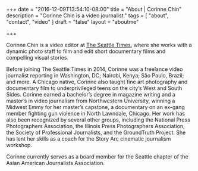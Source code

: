 +++
date = "2016-12-09T13:54:10-08:00"
title = "About | Corinne Chin"
description = "Corinne Chin is a video journalist."
tags = [ "about", "contact", "video" ]
draft = "false"
layout = "aboutme"

+++

Corinne Chin is a video editor at <a href="http://www.seattletimes.com/author/corinne-chin/" target="_blank">The Seattle Times</a>, where she works with a dynamic photo staff to film and edit short documentary films and compelling visual stories. 

Before joining The Seattle Times in 2014, Corinne was a freelance video journalist reporting in Washington, DC; Nairobi, Kenya; São Paulo, Brazil; and more. A Chicago native, Corinne also taught fine art photography and documentary film to underprivileged teens on the city’s West and South Sides. Corinne earned a bachelor’s degree in magazine writing and a master’s in video journalism from Northwestern University, winning a Midwest Emmy for her master’s capstone, a documentary on an ex-gang member fighting gun violence in North Lawndale, Chicago. Her work has also been recognized by several other groups, including the National Press Photographers Association, the Illinois Press Photographers Association, the Society of Professional Journalists, and the GroundTruth Project. She has lent her skills as a coach for the Story Arc cinematic journalism workshop.

Corinne currently serves as a board member for the Seattle chapter of the Asian American Journalists Association.
